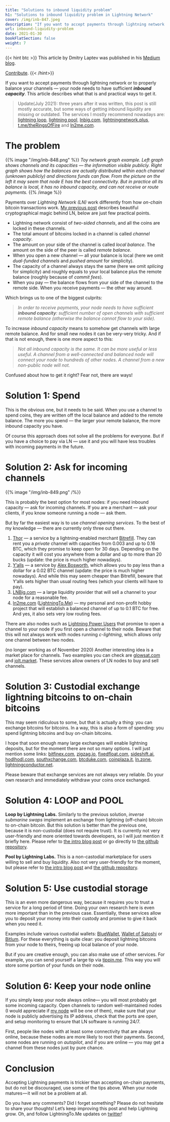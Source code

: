 ```yaml
---
title: "Solutions to inbound liquidity problem"
h1: "Solutions to inbound liquidity problem in Lightning Network"
cover: /img/inb-847.jpeg
description: "If you want to accept payments through lightning network or to properly balance your channels — your node needs to have sufficient inbound capacity. This article describes what that is and practical ways to get it."
url: inbound-liquidity-problem
date: 2021-01-30
bookFlatSection: false
weight: 7
---
```


{{< hint btc >}}
This article by Dmitry Laptev was published in his [Medium blog](https://medium.com/lightningto-me/practical-solutions-to-inbound-capacity-problem-in-lightning-network-60224aa13393).

[Contribute](/contribute/).
{{< /hint>}}

If you want to accept payments through lightning network or to properly balance your channels — your node needs to have sufficient **_inbound capacity_**. This article describes what that is and practical ways to get it.

> Update(July 2021): three years after it was written, this post is still mostly accurate, but some ways of getting inbound liquidity are missing or outdated. The services I mostly recommend nowadays are: [lightning loop](https://lightning.engineering/loop/), [lightning pool](https://lightning.engineering/pool/), [lnbig.com](https://lnbig.com/#/), [lightningnetwork.plus](https://lightningnetwork.plus/), [t.me/theRingsOfFire](https://t.me/theRingsOfFire) and [ln2me.com](https://ln2me.com/).

# The problem

{{% image "/img/inb-848.png" %}}
_Toy network graph example. Left graph shows channels and its capacities — the information visible publicly. Right graph shows how the balances are actually distributed within each channel (unknown publicly) and directions funds can flow. From the picture on the left it may seem that node E has the best connectivity. But in practice all its balance is local, it has no inbound capacity, and can not receive or route payments._
{{% /image %}}

Payments over _Lightning Network (LN)_ work differently from how _on-chain_ bitcoin transactions work. [My previous post](https://medium.com/lightningto-me/lightning-network-45b4b2119d97) describes beautiful cryptographical magic behind LN, below are just few practical points.

- Lightning network consist of _two-sided channels_, and all the coins are locked in these channels.
- The total amount of bitcoins locked in a channel is called _channel capacity_.
- The amount on your side of the channel is called _local balance_. The amount on the side of the peer is called _remote balance_.
- When you open a new channel — all your balance is local (here we omit _dual-funded channels_ and _pushed amount_ for simplicity).
- The capacity of a channel always stays the same (here we omit _splicing_ for simplicity) and roughly equals to your local balance plus the remote balance (roughly because of _commit fees_).
- When you pay — the balance flows from your side of the channel to the remote side. When you receive payments — the other way around.

Which brings us to one of the biggest culprits:

> *In order to receive payments, your node needs to have sufficient **inbound capacity**: sufficient number of open channels with sufficient remote balance (otherwise the balance cannot flow to your side).*

To increase _inbound capacity_ means to somehow get channels with large remote balance. And for small new nodes it can be very-very tricky. And if that is not enough, there is one more aspect to this:

> *Not all inbound capacity is the same. It can be more useful or less useful. A channel from a well-connected and balanced node will connect your node to hundreds of other nodes. A channel from a new non-public node will not.*

Confused about how to get it right? Fear not, there are ways!

# Solution 1: Spend

This is the obvious one, but it needs to be said. When you use a channel to spend coins, they are written off the local balance and added to the remote balance. The more you spend — the larger your remote balance, the more inbound capacity you have.

Of course this approach does not solve all the problems for everyone. But if you have a choice to pay via LN — use it and you will have less troubles with incoming payments in the future.

# Solution 2: Ask for incoming channels

{{% image "/img/inb-849.png" /%}}

This is probably the best option for most nodes: if you need inbound capacity — ask for incoming channels. If you are a merchant — ask your clients, if you know someone running a node — ask them.

But by far the easiest way is to use _channel opening services_. To the best of my knowledge — there are currently only three out there.

1. [Thor](https://medium.com/@bitrefill/2d6ffbad3906) — a service by a lightning-enabled merchant [Bitrefill](https://www.bitrefill.com/). They can rent you a _private_ channel with capacities from 0.003 and up to 0.16 BTC, which they promise to keep open for 30 days. Depending on the capacity it will cost you anywhere from a dollar and up to more than 20 bucks (update: the price is much higher nowadays).
2. [Y’alls](https://yalls.org/about/) — a service by [Alex Bosworth](https://twitter.com/alexbosworth), which allows you to pay less than a dollar for a 0.02 BTC channel (update: the price is much higher nowadays). And while this may seem cheaper than Bitrefill, beware that Y’alls sets higher than usual routing fees (which your clients will have to pay).
3. [LNBig.com](http://lnbig.com) — a large liquidity provider that will sell a channel to your node for a reasonable fee.
4. [ln2me.com](https://ln2me.com) ([LightningTo.Me](https://lightningto.me/)) — my personal and non-profit hobby project that will establish a balanced channel of up to 0.1 BTC for free. And yes, it also sets very low routing fees.

There are also nodes such as [Lightning Power Users](https://lightningpowerusers.com/home/) that promise to open a channel to your node if you first open a channel to their node. Beware that this will not always work with nodes running _c-lightning_, which allows only one channel between two nodes.

(no longer working as of November 2020) Another interesting idea is a market place for channels. Two examples you can check are [glowsat.com](http://www.glowsat.com/#/) and [jolt.market](https://jolt.market). These services allow owners of LN nodes to buy and sell channels.

# Solution 3: Custodial exchange lightning bitcoins to on-chain bitcoins

This may seem ridiculous to some, but that is actually a thing: you can exchange bitcoins for bitcoins. In a way, this is also a form of spending: you spend lightning bitcoins and buy on-chain bitcoins.

I hope that soon enough many large exchanges will enable lightning deposits, but for the moment there are not so many options. I will just mention some links: [bitfinex.com](https://ln.bitfinex.com), [zigzag.io](https://zigzag.io/), [fixedfloat.com](https://fixedfloat.com/), [sideshift.ai](https://sideshift.ai/), [hodlhodl.com](https://hodlhodl.com/), [southxchange.com](https://www.southxchange.com/), [btcduke.com](https://www.btcduke.com/?lang=en), [coinplaza.it](https://www.coinplaza.it/), [ln.zone](https://ln.zone/), [lightningconductor.net](https://lightningconductor.net/invoice).

Please beware that exchange services are not always very reliable. Do your own research and immediately withdraw your coins once exchanged.

# Solution 4: LOOP and POOL

**Loop by Lightning Labs.** Similarly to the previous solution, _inverse submarine swaps_ implement an exchange from lightning (off-chain) bitcoin to on-chain bitcoin. But this solution is better than the previous one, because it is non-custodial (does not require trust). It is currently not very user-friendly and more oriented towards developers, so I will just mention it briefly here. Please refer to [the intro blog post](https://blog.lightning.engineering/posts/2019/03/20/loop.html) or go directly to [the github repository](https://github.com/lightninglabs/loop).

**Pool by Lightning Labs.** This is a non-castodial marketplace for users willing to sell and buy liquidity. Also not very user-friendly for the moment, but please refer to [the intro blog post](https://lightning.engineering/posts/2020-11-02-lightning-pool/) and [the github repository](https://github.com/lightninglabs/pool).

# Solution 5: Use custodial storage

This is an even more dangerous way, because it requires you to trust a service for a long period of time. Doing your own research here is even more important than in the previous case. Essentially, these services allow you to deposit your money into their custody and promise to give it back when you need it.

Examples include various custodial wallets: [BlueWallet](https://bluewallet.io/), [Wallet of Satoshi](https://www.walletofsatoshi.com/) or [Bitlum](https://bitlum.io). For these everything is quite clear: you deposit lightning bitcoins from your node to theirs, freeing up local balance of your node.

But if you are creative enough, you can also make use of other services. For example, you can send yourself a large tip via [tippin.me](https://tippin.me/). This way you will store some portion of your funds on their node.

# Solution 6: Keep your node online

If you simply keep your node always online— you will most probably get some incoming capacity. Open channels to random well-maintained nodes (I would appreciate if [my node](https://1ml.com/node/03bb88ccc444534da7b5b64b4f7b15e1eccb18e102db0e400d4b9cfe93763aa26d) will be one of them), make sure that your node is publicly advertising its IP address, check that the ports are open, and setup monitoring to ensure that LN software is running 24/7.

First, people like nodes with at least some connectivity that are always online, because these nodes are more likely to root their payments. Second, some nodes are running on _autopilot_, and if you are online — you may get a channel from these nodes just by pure chance.

# Conclusion

Accepting Lightning payments is trickier than accepting on-chain payments, but do not be discouraged, use some of the tips above. When your node matures — it will not be a problem at all.

Do you have any comments? Did I forget something? Please do not hesitate to share your thoughts! Let’s keep improving this post and help Lightning grow. Oh, and follow LightningTo.Me updates on [twitter](https://twitter.com/LightningTo_Me)!